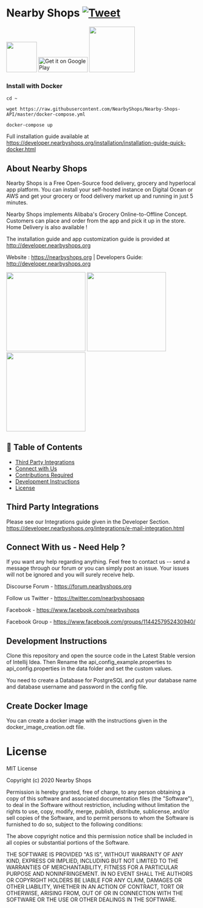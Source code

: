 Nearby Shops 
[![Tweet](https://img.shields.io/twitter/url/http/shields.io.svg?style=social)](https://twitter.com/intent/tweet?text=Nearby%20Shops%20Open%20Source%20Food%20Delivery%20and%20Hyperlocal%20app&url=https://github.com/NearbyShops/Nearby-Shops-End-User-Android-app&via=moraysumeet&hashtags=opensource,androiddev,fooddelivery,android,ecommerce)
=============

<img src="https://github.com/SumeetMoray/Nearby-Shops-End-User-Android-app/blob/master/media/nearby-shops-logo-small.png" width="80">    <a href="https://play.google.com/store/apps/details?id=org.nearbyshops.enduserappnew&hl=en"><img class="alignnone" src="https://goldtonemusicgroup.com/img/goldtone/main-page/news/playstore-badge.png" alt="Get it on Google Play" width="130" height="40" /></a> <a href="https://twitter.com/nearbyshopsapp?ref_src=twsrc%5Etfw" class="twitter-follow-button" data-show-count="false">
<img src="https://www.mathlearningcenter.org/sites/default/files/images/Follow%20on%20Twitter.png"
width="120">
</a>


### Install with Docker 


    cd ~

    wget https://raw.githubusercontent.com/NearbyShops/Nearby-Shops-API/master/docker-compose.yml

    docker-compose up


Full installation guide available at https://developer.nearbyshops.org/installation/installation-guide-quick-docker.html



About Nearby Shops
--------------------

Nearby Shops is a Free Open-Source food delivery, grocery and hyperlocal app platform. You can install your self-hosted instance on Digital Ocean or AWS and get your grocery or food delivery market up and running in just 5 minutes.


Nearby Shops implements Alibaba's Grocery Online-to-Offline Concept. Customers can place and order from the app and pick it up in the store. Home Delivery is also available !

The installation guide and app customization guide is provided at http://developer.nearbyshops.org


Website :  https://nearbyshops.org | Developers Guide: http://developer.nearbyshops.org


<img src="https://nearbyshops.org/images/screenshots_usa/shops_list_san_francisco.png" width="208">   <img src="https://nearbyshops.org/images/screenshots_usa/order_detail_john_doe.png" width="208">   <img src="https://nearbyshops.org/images/items-in-shop-new.png" width="208"> 



## 🚩 Table of Contents
- [Third Party Integrations](#third-party-integrations)
- [Connect with Us](#community---need-help-)
- [Contributions Required](#contributions-welcome)
- [Development Instructions](#development-instructions)
- [License](#license)





Third Party Integrations
-------------------------
Please see our Integrations guide given in the Developer Section. 
https://developer.nearbyshops.org/integrations/e-mail-integration.html



Connect With us - Need Help ? 
------------------------

If you want any help regarding anything. Feel free to contact us -- send a message through our forum or you can simply post an issue. Your issues will not be ignored and you will surely receive help. 

Discourse Forum - https://forum.nearbyshops.org

Follow us Twitter - https://twitter.com/nearbyshopsapp

Facebook - https://www.facebook.com/nearbyshops

Facebook Group - https://www.facebook.com/groups/1144257952430940/





Development Instructions
-------------------------

Clone this repository and open the source code in the Latest Stable version of Intellij Idea. 
Then Rename the api_config_example.properties to api_config.properties in the data folder and set the custom values. 

You need to create a Database for PostgreSQL and put your database name and database username and password in the config
file. 


Create Docker Image
--------------------

You can create a docker image with the instructions given in the docker_image_creation.odt file. 



License
=======

MIT License

Copyright (c) 2020 Nearby Shops

Permission is hereby granted, free of charge, to any person obtaining a copy
of this software and associated documentation files (the "Software"), to deal
in the Software without restriction, including without limitation the rights
to use, copy, modify, merge, publish, distribute, sublicense, and/or sell
copies of the Software, and to permit persons to whom the Software is
furnished to do so, subject to the following conditions:

The above copyright notice and this permission notice shall be included in all
copies or substantial portions of the Software.

THE SOFTWARE IS PROVIDED "AS IS", WITHOUT WARRANTY OF ANY KIND, EXPRESS OR
IMPLIED, INCLUDING BUT NOT LIMITED TO THE WARRANTIES OF MERCHANTABILITY,
FITNESS FOR A PARTICULAR PURPOSE AND NONINFRINGEMENT. IN NO EVENT SHALL THE
AUTHORS OR COPYRIGHT HOLDERS BE LIABLE FOR ANY CLAIM, DAMAGES OR OTHER
LIABILITY, WHETHER IN AN ACTION OF CONTRACT, TORT OR OTHERWISE, ARISING FROM,
OUT OF OR IN CONNECTION WITH THE SOFTWARE OR THE USE OR OTHER DEALINGS IN THE
SOFTWARE.


